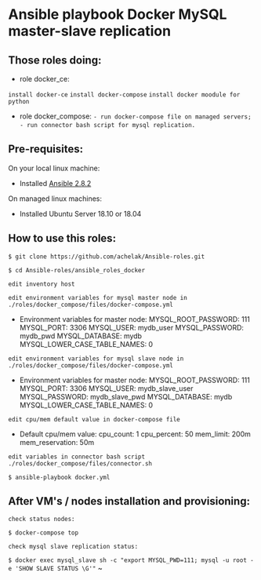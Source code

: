 # Ansible playbook Docker MySQL master-slave replication

## Those roles doing:

* role docker_ce:

```install docker-ce```
```install docker-compose```
```install docker moodule for python```

* role docker_compose:
```- run docker-compose file on managed servers;```
```- run connector bash script for mysql replication.```

## Pre-requisites:
On your local linux machine:
* Installed [Ansible 2.8.2](https://docs.ansible.com/ansible/latest/installation_guide/intro_installation.html)

On managed linux machines:

* Installed Ubuntu Server 18.10 or 18.04

## How to use this roles:

```$ git clone https://github.com/achelak/Ansible-roles.git```

```$ cd Ansible-roles/ansible_roles_docker```

```edit inventory host```

```edit environment variables for mysql master node in ./roles/docker_compose/files/docker-compose.yml```
 
  * Environment variables for master node:
       MYSQL_ROOT_PASSWORD: 111
       MYSQL_PORT: 3306
       MYSQL_USER: mydb_user
       MYSQL_PASSWORD: mydb_pwd
       MYSQL_DATABASE: mydb
       MYSQL_LOWER_CASE_TABLE_NAMES: 0

```edit environment variables for mysql slave node in ./roles/docker_compose/files/docker-compose.yml```

* Environment variables for master node:
       MYSQL_ROOT_PASSWORD: 111
       MYSQL_PORT: 3306
       MYSQL_USER: mydb_slave_user
       MYSQL_PASSWORD: mydb_slave_pwd
       MYSQL_DATABASE: mydb
       MYSQL_LOWER_CASE_TABLE_NAMES: 0

```edit cpu/mem default value in docker-compose file```

* Default cpu/mem value:
    cpu_count: 1
    cpu_percent: 50
    mem_limit: 200m
    mem_reservation: 50m

```edit variables in connector bash script ./roles/docker_compose/files/connector.sh```

```$ ansible-playbook docker.yml ```


## After VM's / nodes installation and provisioning:

```check status nodes:```

```$ docker-compose top```

```cheсk mysql slave replication status:```  

```$ docker exec mysql_slave sh -c "export MYSQL_PWD=111; mysql -u root -e 'SHOW SLAVE STATUS \G'"```
~


